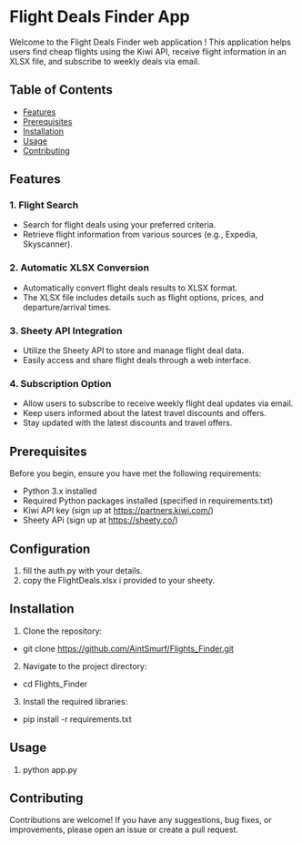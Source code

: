# Flight Deals Finder App

Welcome to the Flight Deals Finder web application ! This application helps users find cheap flights using the Kiwi API, receive flight information in an XLSX file, and subscribe to weekly deals via email.

## Table of Contents
- [Features](#features)
- [Prerequisites](#prerequisites)
- [Installation](#installation)
- [Usage](#usage)
- [Contributing](#contributing)

## Features

### 1. Flight Search
- Search for flight deals using your preferred criteria.
- Retrieve flight information from various sources (e.g., Expedia, Skyscanner).

### 2. Automatic XLSX Conversion
- Automatically convert flight deals results to XLSX format.
- The XLSX file includes details such as flight options, prices, and departure/arrival times.

### 3. Sheety API Integration
- Utilize the Sheety API to store and manage flight deal data.
- Easily access and share flight deals through a web interface.

### 4. Subscription Option
- Allow users to subscribe to receive weekly flight deal updates via email.
- Keep users informed about the latest travel discounts and offers.
- Stay updated with the latest discounts and travel offers.

## Prerequisites

Before you begin, ensure you have met the following requirements:
- Python 3.x installed
- Required Python packages installed (specified in requirements.txt)
- Kiwi API key (sign up at https://partners.kiwi.com/)
- Sheety APi (sign up at https://sheety.co/)

## Configuration
1. fill the auth.py with your details.
2. copy the FlightDeals.xlsx i provided to your sheety.

## Installation

1. Clone the repository:
  - git clone https://github.com/AintSmurf/Flights_Finder.git

2. Navigate to the project directory:
  - cd Flights_Finder


3. Install the required libraries:
  - pip install -r requirements.txt

## Usage
1. python app.py

## Contributing
Contributions are welcome! If you have any suggestions, bug fixes, or improvements, please open an issue or create a pull request.
